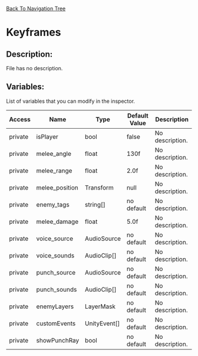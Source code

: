 [Back To Navigation Tree](https://wesleywh.github.io/githubpages/docs/navigation.html)
# Keyframes

## Description:
File has no description.

## Variables:
List of variables that you can modify in the inspector.

|Access|Name|Type|Default Value|Description|
|---|---|---|---|---|
|private|isPlayer|bool|false|No description.|
|private|melee_angle|float|130f|No description.|
|private|melee_range|float|2.0f|No description.|
|private|melee_position|Transform|null|No description.|
|private|enemy_tags|string[]|no default|No description.|
|private|melee_damage|float|5.0f|No description.|
|private|voice_source|AudioSource|no default|No description.|
|private|voice_sounds|AudioClip[]|no default|No description.|
|private|punch_source|AudioSource|no default|No description.|
|private|punch_sounds|AudioClip[]|no default|No description.|
|private|enemyLayers|LayerMask|no default|No description.|
|private|customEvents|UnityEvent[]|no default|No description.|
|private|showPunchRay|bool|no default|No description.|
